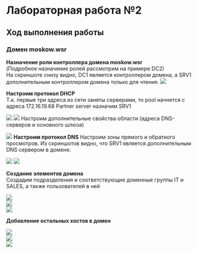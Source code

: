 # Лабораторная работа №2
## Ход выполнения работы  
### Домен moskow.wsr
**Назначение роли контроллера домена moskow.wsr**    
(Подробное назначение ролей рассмотрим на примере DC2)  
На скриншоте снизу видно, DC1 является контроллером домена, а SRV1 дополнительным контроллером домена только для чтения.
![](pic/dc1.png)    

**Настроим протокол DHCP**  
Т.к. первые три адреса из сети заняты серверами, то pool начнется с адреса 172.16.19.68 
Partner server назначим SRV1  

![](pic/dc1_dhcp_1.png)
![](pic/dc1_dhcp.png) 
Настроим дополнительные свойства области (адреса DNS-серверов и основного шлюза)  

![](pic/dc1_dhcp_2.png) 
**Настроим протокол DNS** 
Настроим зоны прямого и обратного просмотров. Из скриншотов видно, что SRV1 является дополнительным DNS сервером в домене.  

![](pic/dc1_dns1.png) 
![](pic/dc1_dns2.png) 

**Создание элементов домена**   
  Создадим подразделения и соответствующие доменные группы IT и SALES, а также пользователей в ней  
  
  ![](pic/dc1_con.png)    
  ![](pic/dc1_con1.png)   
  ![](pic/dc1_con2.png) 
    
 **Добовление остальных хостов в домен**  
 
  ![](pic/r1.png)   
  ![](pic/cli1.png)   
  ![](pic/dca.png)  
  
 
  
  
  



